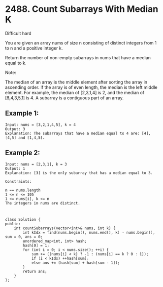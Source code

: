 # 2488. Count Subarrays With Median K
Difficult hard

You are given an array nums of size n consisting of distinct integers from 1 to n and a positive integer k.

Return the number of non-empty subarrays in nums that have a median equal to k.

Note:

The median of an array is the middle element after sorting the array in ascending order. If the array is of even length, the median is the left middle element.
For example, the median of [2,3,1,4] is 2, and the median of [8,4,3,5,1] is 4.
A subarray is a contiguous part of an array.


## Example 1:
```
Input: nums = [3,2,1,4,5], k = 4
Output: 3
Explanation: The subarrays that have a median equal to 4 are: [4], [4,5] and [1,4,5].
```


## Example 2:
```
Input: nums = [2,3,1], k = 3
Output: 1
Explanation: [3] is the only subarray that has a median equal to 3.
```


```
Constraints:

n == nums.length
1 <= n <= 105
1 <= nums[i], k <= n
The integers in nums are distinct.
```


#
```
class Solution {
public:
    int countSubarrays(vector<int>& nums, int k) {
        int kIdx = find(nums.begin(), nums.end(), k) - nums.begin(), sum = 0, ans = 0;
        unordered_map<int, int> hash;
        hash[0] = 1;
        for (int i = 0; i < nums.size(); ++i) {
            sum += ((nums[i] < k) ? -1 : (nums[i] == k ? 0 : 1));
            if (i < kIdx) ++hash[sum];
            else ans += (hash[sum] + hash[sum - 1]);
        }
        return ans;
    }
};
```